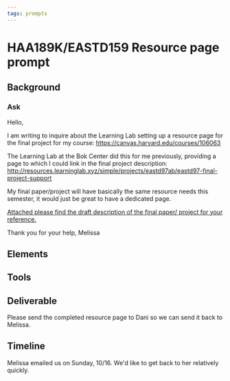 ```yaml
---
tags: prompts
---
```


# HAA189K/EASTD159 Resource page prompt

## Background

### Ask
Hello,

I am writing to inquire about the Learning Lab setting up a resource page for the final project for my course:
https://canvas.harvard.edu/courses/106063

The Learning Lab at the Bok Center did this for me previously, providing a page to which I could link in the final project description:
http://resources.learninglab.xyz/simple/projects/eastd97ab/eastd97-final-project-support

My final paper/project will have basically the same resource needs this semester, it would just be great to have a dedicated page. 

[Attached please find the draft description of the final paper/ project for your reference.](https://docs.google.com/document/d/1AToQQSpnRouR5OR4fy3XYHckobELe_GE/edit)

Thank you for your help,
Melissa

## Elements

## Tools

## Deliverable
Please send the completed resource page to Dani so we can send it back to Melissa.

## Timeline
Melissa emailed us on Sunday, 10/16. We'd like to get back to her relatively quickly.